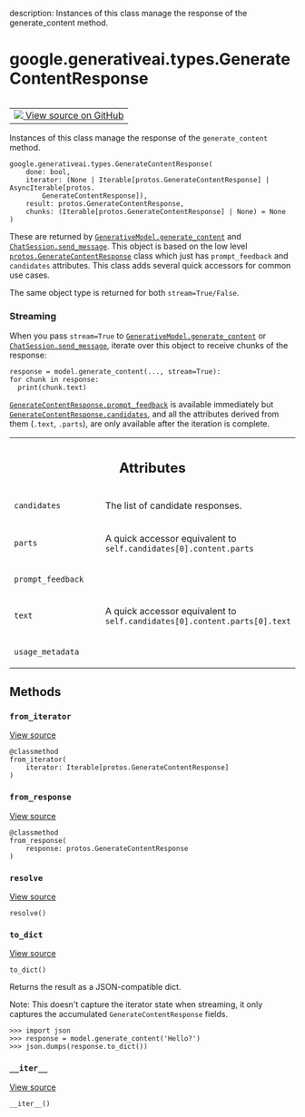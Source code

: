 description: Instances of this class manage the response of the generate_content method.

<div itemscope itemtype="http://developers.google.com/ReferenceObject">
<meta itemprop="name" content="google.generativeai.types.GenerateContentResponse" />
<meta itemprop="path" content="Stable" />
<meta itemprop="property" content="__init__"/>
<meta itemprop="property" content="__iter__"/>
<meta itemprop="property" content="from_iterator"/>
<meta itemprop="property" content="from_response"/>
<meta itemprop="property" content="resolve"/>
<meta itemprop="property" content="to_dict"/>
</div>

# google.generativeai.types.GenerateContentResponse

<!-- Insert buttons and diff -->

<table class="tfo-notebook-buttons tfo-api nocontent" align="left">
<td>
  <a target="_blank" href="https://github.com/google/generative-ai-python/blob/master/google/generativeai/types/generation_types.py#L625-L689">
    <img src="https://www.tensorflow.org/images/GitHub-Mark-32px.png" />
    View source on GitHub
  </a>
</td>
</table>



Instances of this class manage the response of the `generate_content` method.

<pre class="devsite-click-to-copy prettyprint lang-py tfo-signature-link">
<code>google.generativeai.types.GenerateContentResponse(
    done: bool,
    iterator: (None | Iterable[protos.GenerateContentResponse] | AsyncIterable[protos.
        GenerateContentResponse]),
    result: protos.GenerateContentResponse,
    chunks: (Iterable[protos.GenerateContentResponse] | None) = None
)
</code></pre>



<!-- Placeholder for "Used in" -->

These are returned by <a href="../../../google/generativeai/GenerativeModel.md#generate_content"><code>GenerativeModel.generate_content</code></a> and <a href="../../../google/generativeai/ChatSession.md#send_message"><code>ChatSession.send_message</code></a>.
This object is based on the low level <a href="../../../google/generativeai/protos/GenerateContentResponse.md"><code>protos.GenerateContentResponse</code></a> class which just has `prompt_feedback`
and `candidates` attributes. This class adds several quick accessors for common use cases.

The same object type is returned for both `stream=True/False`.

### Streaming

When you pass `stream=True` to <a href="../../../google/generativeai/GenerativeModel.md#generate_content"><code>GenerativeModel.generate_content</code></a> or <a href="../../../google/generativeai/ChatSession.md#send_message"><code>ChatSession.send_message</code></a>,
iterate over this object to receive chunks of the response:

```
response = model.generate_content(..., stream=True):
for chunk in response:
  print(chunk.text)
```

<a href="../../../google/generativeai/protos/GenerateContentResponse.md#prompt_feedback"><code>GenerateContentResponse.prompt_feedback</code></a> is available immediately but
<a href="../../../google/generativeai/protos/GenerateContentResponse.md#candidates"><code>GenerateContentResponse.candidates</code></a>, and all the attributes derived from them (`.text`, `.parts`),
are only available after the iteration is complete.



<!-- Tabular view -->
 <table class="responsive fixed orange">
<colgroup><col width="214px"><col></colgroup>
<tr><th colspan="2"><h2 class="add-link">Attributes</h2></th></tr>

<tr>
<td>

`candidates`<a id="candidates"></a>

</td>
<td>

The list of candidate responses.

</td>
</tr><tr>
<td>

`parts`<a id="parts"></a>

</td>
<td>

A quick accessor equivalent to `self.candidates[0].content.parts`

</td>
</tr><tr>
<td>

`prompt_feedback`<a id="prompt_feedback"></a>

</td>
<td>



</td>
</tr><tr>
<td>

`text`<a id="text"></a>

</td>
<td>

A quick accessor equivalent to `self.candidates[0].content.parts[0].text`

</td>
</tr><tr>
<td>

`usage_metadata`<a id="usage_metadata"></a>

</td>
<td>



</td>
</tr>
</table>



## Methods

<h3 id="from_iterator"><code>from_iterator</code></h3>

<a target="_blank" class="external" href="https://github.com/google/generative-ai-python/blob/master/google/generativeai/types/generation_types.py#L627-L637">View source</a>

<pre class="devsite-click-to-copy prettyprint lang-py tfo-signature-link">
<code>@classmethod</code>
<code>from_iterator(
    iterator: Iterable[protos.GenerateContentResponse]
)
</code></pre>




<h3 id="from_response"><code>from_response</code></h3>

<a target="_blank" class="external" href="https://github.com/google/generative-ai-python/blob/master/google/generativeai/types/generation_types.py#L639-L645">View source</a>

<pre class="devsite-click-to-copy prettyprint lang-py tfo-signature-link">
<code>@classmethod</code>
<code>from_response(
    response: protos.GenerateContentResponse
)
</code></pre>




<h3 id="resolve"><code>resolve</code></h3>

<a target="_blank" class="external" href="https://github.com/google/generative-ai-python/blob/master/google/generativeai/types/generation_types.py#L684-L689">View source</a>

<pre class="devsite-click-to-copy prettyprint lang-py tfo-signature-link">
<code>resolve()
</code></pre>




<h3 id="to_dict"><code>to_dict</code></h3>

<a target="_blank" class="external" href="https://github.com/google/generative-ai-python/blob/master/google/generativeai/types/generation_types.py#L405-L415">View source</a>

<pre class="devsite-click-to-copy prettyprint lang-py tfo-signature-link">
<code>to_dict()
</code></pre>

Returns the result as a JSON-compatible dict.

Note: This doesn't capture the iterator state when streaming, it only captures the accumulated
`GenerateContentResponse` fields.

```
>>> import json
>>> response = model.generate_content('Hello?')
>>> json.dumps(response.to_dict())
```

<h3 id="__iter__"><code>__iter__</code></h3>

<a target="_blank" class="external" href="https://github.com/google/generative-ai-python/blob/master/google/generativeai/types/generation_types.py#L647-L682">View source</a>

<pre class="devsite-click-to-copy prettyprint lang-py tfo-signature-link">
<code>__iter__()
</code></pre>






